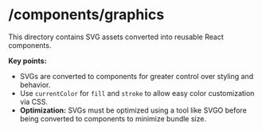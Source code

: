 # /components/graphics

This directory contains SVG assets converted into reusable React components.

**Key points:**

- SVGs are converted to components for greater control over styling and behavior.
- Use `currentColor` for `fill` and `stroke` to allow easy color customization via CSS.
- **Optimization:** SVGs must be optimized using a tool like SVGO before being converted to components to minimize bundle size.
